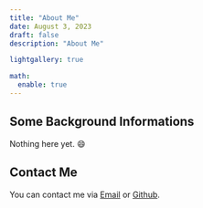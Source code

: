 ```yaml
---
title: "About Me"
date: August 3, 2023
draft: false
description: "About Me"

lightgallery: true

math:
  enable: true
---
```


## Some Background Informations
Nothing here yet. :smile:

## Contact Me

You can contact me via [Email](mailto:nmquang.work18@gmail.com) or [Github](https://github.com/minhquang1802).
